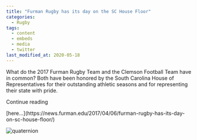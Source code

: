 ```yaml
---
title: "Furman Rugby has its day on the SC House Floor"
categories:
  - Rugby
tags:
  - content
  - embeds
  - media
  - twitter
last_modified_at: 2020-05-18
---
```


<p>What do the 2017 Furman Rugby Team and the Clemson Football Team have in common? Both have been honored by the South Carolina House of Representatives for their outstanding athletic seasons and for representing their state with pride.</p> Continue reading</p> [here...](https://news.furman.edu/2017/04/06/furman-rugby-has-its-day-on-sc-house-floor/)

![quaternion](https://s3.amazonaws.com/newsimg.furman.edu/wp-content/uploads/2017/04/06165112/statehouse.seniors.jpg "Quaternion")
